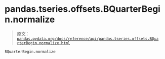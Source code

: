 # pandas.tseries.offsets.BQuarterBegin.normalize

> 原文：[`pandas.pydata.org/docs/reference/api/pandas.tseries.offsets.BQuarterBegin.normalize.html`](https://pandas.pydata.org/docs/reference/api/pandas.tseries.offsets.BQuarterBegin.normalize.html)

```py
BQuarterBegin.normalize
```
